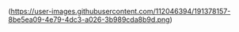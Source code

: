 (https://user-images.githubusercontent.com/112046394/191378157-8be5ea09-4e79-4dc3-a026-3b989cda8b9d.png)

